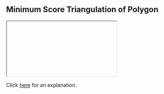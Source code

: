 ##  Minimum Score Triangulation of Polygon 

<iframe></iframe>

Click [here](Explanation.md) for an explanation.

